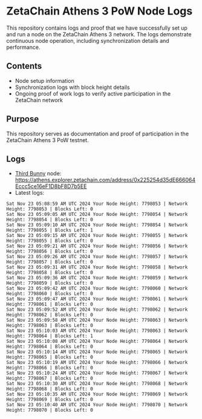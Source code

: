# ZetaChain Athens 3 PoW Node Logs
This repository contains logs and proof that we have successfully set up and run a node on the ZetaChain Athens 3 network. The logs demonstrate continuous node operation, including synchronization details and performance.

## Contents
- Node setup information
- Synchronization logs with block height details
- Ongoing proof of work logs to verify active participation in the ZetaChain network

## Purpose
This repository serves as documentation and proof of participation in the ZetaChain Athens 3 PoW testnet.

## Logs

- [Third Bunny](https://thirdbunny.xyz/) node: https://athens.explorer.zetachain.com/address/0x225254d35dE666064Eccc5ce16eF1D8bF8D7b5EE
- Latest logs:
```
Sat Nov 23 05:08:59 AM UTC 2024 Your Node Height: 7798053 | Network Height: 7798053 | Blocks Left: 0
Sat Nov 23 05:09:05 AM UTC 2024 Your Node Height: 7798054 | Network Height: 7798054 | Blocks Left: 0
Sat Nov 23 05:09:10 AM UTC 2024 Your Node Height: 7798054 | Network Height: 7798055 | Blocks Left: 1
Sat Nov 23 05:09:15 AM UTC 2024 Your Node Height: 7798055 | Network Height: 7798055 | Blocks Left: 0
Sat Nov 23 05:09:21 AM UTC 2024 Your Node Height: 7798056 | Network Height: 7798056 | Blocks Left: 0
Sat Nov 23 05:09:26 AM UTC 2024 Your Node Height: 7798057 | Network Height: 7798057 | Blocks Left: 0
Sat Nov 23 05:09:31 AM UTC 2024 Your Node Height: 7798058 | Network Height: 7798058 | Blocks Left: 0
Sat Nov 23 05:09:36 AM UTC 2024 Your Node Height: 7798059 | Network Height: 7798059 | Blocks Left: 0
Sat Nov 23 05:09:42 AM UTC 2024 Your Node Height: 7798060 | Network Height: 7798060 | Blocks Left: 0
Sat Nov 23 05:09:47 AM UTC 2024 Your Node Height: 7798061 | Network Height: 7798061 | Blocks Left: 0
Sat Nov 23 05:09:52 AM UTC 2024 Your Node Height: 7798062 | Network Height: 7798062 | Blocks Left: 0
Sat Nov 23 05:09:58 AM UTC 2024 Your Node Height: 7798063 | Network Height: 7798063 | Blocks Left: 0
Sat Nov 23 05:10:03 AM UTC 2024 Your Node Height: 7798063 | Network Height: 7798064 | Blocks Left: 1
Sat Nov 23 05:10:08 AM UTC 2024 Your Node Height: 7798064 | Network Height: 7798064 | Blocks Left: 0
Sat Nov 23 05:10:14 AM UTC 2024 Your Node Height: 7798065 | Network Height: 7798065 | Blocks Left: 0
Sat Nov 23 05:10:19 AM UTC 2024 Your Node Height: 7798066 | Network Height: 7798066 | Blocks Left: 0
Sat Nov 23 05:10:24 AM UTC 2024 Your Node Height: 7798067 | Network Height: 7798067 | Blocks Left: 0
Sat Nov 23 05:10:30 AM UTC 2024 Your Node Height: 7798068 | Network Height: 7798068 | Blocks Left: 0
Sat Nov 23 05:10:35 AM UTC 2024 Your Node Height: 7798069 | Network Height: 7798069 | Blocks Left: 0
Sat Nov 23 05:10:40 AM UTC 2024 Your Node Height: 7798070 | Network Height: 7798070 | Blocks Left: 0
```
